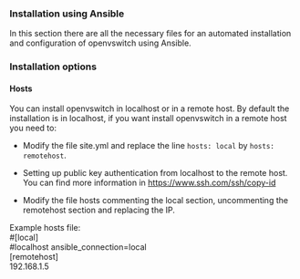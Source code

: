 ### Installation using Ansible
In this section there are all the necessary files for an automated installation and configuration of openvswitch using Ansible. 

### Installation options

#### Hosts

You can install openvswitch in localhost or in a remote host. By default the installation is in localhost, if you want install openvswitch in a remote host you need to:
- Modify the file site.yml and replace the line `hosts: local` by `hosts: remotehost`.

- Setting up public key authentication from localhost to the remote host. You can find more information in https://www.ssh.com/ssh/copy-id

- Modify the file hosts commenting the local section, uncommenting the remotehost section and replacing the IP.

Example hosts file:
<br />
#[local]
<br />
#localhost ansible_connection=local
<br />
[remotehost]
<br />
192.168.1.5



